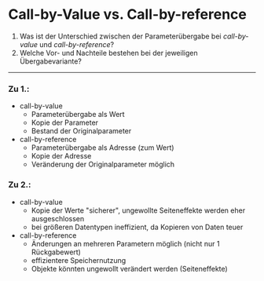 # Call-by-Value vs. Call-by-reference
1. Was ist der Unterschied zwischen der Parameterübergabe bei _call-by-value_ und _call-by-reference_?
2. Welche Vor- und Nachteile bestehen bei der jeweiligen Übergabevariante?
---
### Zu 1.:
- call-by-value
    - Parameterübergabe als Wert
    - Kopie der Parameter
    - Bestand der Originalparameter
- call-by-reference
    - Parameterübergabe als Adresse (zum Wert)
    - Kopie der Adresse
    - Veränderung der Originalparameter möglich
### Zu 2.:
- call-by-value
    - Kopie der Werte "sicherer", ungewollte Seiteneffekte werden eher ausgeschlossen
    - bei größeren Datentypen ineffizient, da Kopieren von Daten teuer
- call-by-reference
    - Änderungen an mehreren Parametern möglich (nicht nur 1 Rückgabewert)
    - effizientere Speichernutzung
    - Objekte könnten ungewollt verändert werden (Seiteneffekte)
